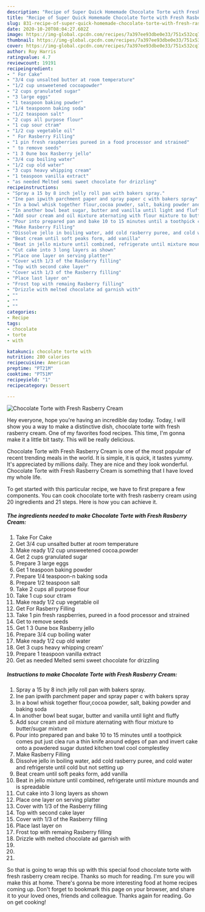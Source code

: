 ```yaml
---
description: "Recipe of Super Quick Homemade Chocolate Torte with Fresh Rasberry Cream"
title: "Recipe of Super Quick Homemade Chocolate Torte with Fresh Rasberry Cream"
slug: 831-recipe-of-super-quick-homemade-chocolate-torte-with-fresh-rasberry-cream
date: 2020-10-20T08:04:27.602Z
image: https://img-global.cpcdn.com/recipes/7a397ee93dbe0e33/751x532cq70/chocolate-torte-with-fresh-rasberry-cream-recipe-main-photo.jpg
thumbnail: https://img-global.cpcdn.com/recipes/7a397ee93dbe0e33/751x532cq70/chocolate-torte-with-fresh-rasberry-cream-recipe-main-photo.jpg
cover: https://img-global.cpcdn.com/recipes/7a397ee93dbe0e33/751x532cq70/chocolate-torte-with-fresh-rasberry-cream-recipe-main-photo.jpg
author: Roy Harris
ratingvalue: 4.7
reviewcount: 19191
recipeingredient:
- " For Cake"
- "3/4 cup unsalted butter at room temperature"
- "1/2 cup unsweetened cocoapowder"
- "2 cups granulated sugar"
- "3 large eggs"
- "1 teaspoon baking powder"
- "1/4 teaspoonn baking soda"
- "1/2 teaspoon salt"
- "2 cups all purpose flour"
- "1 cup sour ctram"
- "1/2 cup vegetable oil"
- " For Rasberry Filling"
- "1 pin fresh raspberries pureed in a food processor and strained"
- " to remove seeds"
- "1 3 0une box Rasberry jello"
- "3/4 cup boiling water"
- "1/2 cup old water"
- "3 cups heavy whipping cream"
- "1 teaspoon vanilla extract"
- "as needed Melted semi sweet chocolate for drizzling"
recipeinstructions:
- "Spray a 15 by 8 inch jelly roll pan with bakers spray."
- "Ine pan ipwith parchment paper and spray paper c with bakers spray"
- "In a bowl whisk together flour,cocoa powder, salt, baking powder and baking soda"
- "In another bowl beat sugar, butter and vanilla until light and fluffy"
- "Add sour cream and oil mixture aternating with flour mixture to butter/sugar mixture"
- "Pour into prepared pan and bake 10 to 15 minutes until a toothpick comes put just clea run a thin knife around edges of pan and invert cake onto a powdered sugar dusted kitchen towl cool complestley"
- "Make Rasberry Filling"
- "Dissolve jello in boiling water, add cold rasberry puree, and cold water and refrigerste until cold but not setting up"
- "Beat cream until soft peaks form, add vanilla"
- "Beat in jello mixture until combined, refrigerate until mixture mounds and is spreadable"
- "Cut cake into 3 long layers as shown"
- "Place one layer on serving platter"
- "Cover with 1/3 of the Rasberry filling"
- "Top with second cake layer"
- "Cover with 1/3 of the Rasberry filling"
- "Place last layer on"
- "Frost top with remaing Rasberry filling"
- "Drizzle with melted chocolate ad garnish with"
- ""
- ""
- ""
categories:
- Recipe
tags:
- chocolate
- torte
- with

katakunci: chocolate torte with 
nutrition: 280 calories
recipecuisine: American
preptime: "PT21M"
cooktime: "PT51M"
recipeyield: "1"
recipecategory: Dessert

---
```



![Chocolate Torte with Fresh Rasberry Cream](https://img-global.cpcdn.com/recipes/7a397ee93dbe0e33/751x532cq70/chocolate-torte-with-fresh-rasberry-cream-recipe-main-photo.jpg)

Hey everyone, hope you're having an incredible day today. Today, I will show you a way to make a distinctive dish, chocolate torte with fresh rasberry cream. One of my favorites food recipes. This time, I'm gonna make it a little bit tasty. This will be really delicious.



Chocolate Torte with Fresh Rasberry Cream is one of the most popular of recent trending meals in the world. It is simple, it is quick, it tastes yummy. It's appreciated by millions daily. They are nice and they look wonderful. Chocolate Torte with Fresh Rasberry Cream is something that I have loved my whole life.


To get started with this particular recipe, we have to first prepare a few components. You can cook chocolate torte with fresh rasberry cream using 20 ingredients and 21 steps. Here is how you can achieve it.

<!--inarticleads1-->

##### The ingredients needed to make Chocolate Torte with Fresh Rasberry Cream:

1. Take  For Cake
1. Get 3/4 cup unsalted butter at room temperature
1. Make ready 1/2 cup unsweetened cocoa.powder
1. Get 2 cups granulated sugar
1. Prepare 3 large eggs
1. Get 1 teaspoon baking powder
1. Prepare 1/4 teaspoon-n baking soda
1. Prepare 1/2 teaspoon salt
1. Take 2 cups all purpose flour
1. Take 1 cup sour ctram
1. Make ready 1/2 cup vegetable oil
1. Get  For Rasberry Filling
1. Take 1 pin fresh raspberries, pureed in a food processor and strained
1. Get  to remove seeds
1. Get 1 3 0une box Rasberry jello
1. Prepare 3/4 cup boiling water
1. Make ready 1/2 cup old water
1. Get 3 cups heavy whipping cream&#39;
1. Prepare 1 teaspoon vanilla extract
1. Get as needed Melted semi sweet chocolate for drizzling




<!--inarticleads2-->

##### Instructions to make Chocolate Torte with Fresh Rasberry Cream:

1. Spray a 15 by 8 inch jelly roll pan with bakers spray.
1. Ine pan ipwith parchment paper and spray paper c with bakers spray
1. In a bowl whisk together flour,cocoa powder, salt, baking powder and baking soda
1. In another bowl beat sugar, butter and vanilla until light and fluffy
1. Add sour cream and oil mixture aternating with flour mixture to butter/sugar mixture
1. Pour into prepared pan and bake 10 to 15 minutes until a toothpick comes put just clea run a thin knife around edges of pan and invert cake onto a powdered sugar dusted kitchen towl cool complestley
1. Make Rasberry Filling
1. Dissolve jello in boiling water, add cold rasberry puree, and cold water and refrigerste until cold but not setting up
1. Beat cream until soft peaks form, add vanilla
1. Beat in jello mixture until combined, refrigerate until mixture mounds and is spreadable
1. Cut cake into 3 long layers as shown
1. Place one layer on serving platter
1. Cover with 1/3 of the Rasberry filling
1. Top with second cake layer
1. Cover with 1/3 of the Rasberry filling
1. Place last layer on
1. Frost top with remaing Rasberry filling
1. Drizzle with melted chocolate ad garnish with
1. 
1. 
1. 




So that is going to wrap this up with this special food chocolate torte with fresh rasberry cream recipe. Thanks so much for reading. I'm sure you will make this at home. There's gonna be more interesting food at home recipes coming up. Don't forget to bookmark this page on your browser, and share it to your loved ones, friends and colleague. Thanks again for reading. Go on get cooking!
